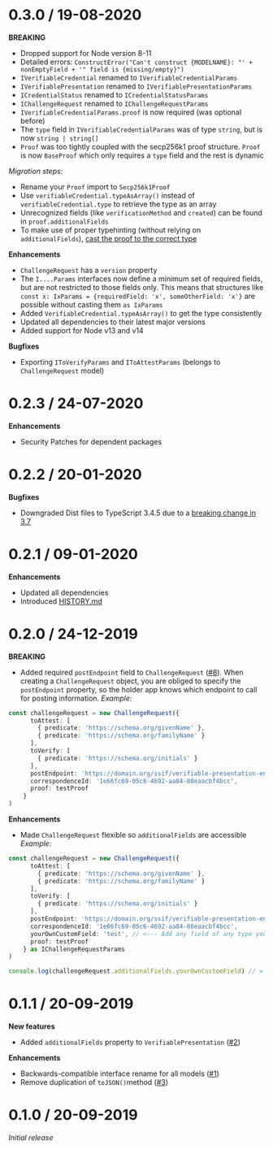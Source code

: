 # 0.3.0 / 19-08-2020

**BREAKING**
- Dropped support for Node version 8-11
- Detailed errors: `ConstructError("Can't construct {MODELNAME}: "' + nonEmptyField + '" field is {missing/empty}")`
- `IVerifiableCredential` renamed to `IVerifiableCredentialParams`
- `IVerifiablePresentation` renamed to `IVerifiablePresentationParams`
- `ICredentialStatus` renamed to `ICredentialStatusParams`
- `IChallengeRequest` renamed to `IChallengeRequestParams`
- `IVerifiableCredentialParams.proof` is now required (was optional before)
- The `type` field in `IVerifiableCredentialParams` was of type `string`, but is now `string | string[]`
- `Proof` was too tightly coupled with the secp256k1 proof structure. `Proof` is now `BaseProof` which only requires a `type` field and the rest is dynamic

*Migration steps:*
- Rename your `Proof` import to `Secp256k1Proof`
- Use `verifiableCredential.typeAsArray()` instead of `verifiableCredential.type` to retrieve the type as an array
- Unrecognized fields (like `verificationMethod` and `created`) can be found in `proof.additionalFields`
- To make use of proper typehinting (without relying on `additionalFields`), [cast the proof to the correct type](README.md#proofs)

**Enhancements**
- `ChallengeRequest` has a `version` property
- The `I....Params` interfaces now define a minimum set of required fields, but are not restricted to those fields only.
This means that structures like `const x: IxParams = {requiredField: 'x', someOtherField: 'x'}` are possible without casting them `as IxParams`
- Added `VerifiableCredential.typeAsArray()` to get the type consistently
- Updated all dependencies to their latest major versions
- Added support for Node v13 and v14

**Bugfixes**
- Exporting `IToVerifyParams` and `IToAttestParams` (belongs to `ChallengeRequest` model)

# 0.2.3 / 24-07-2020

**Enhancements**
- Security Patches for dependent packages

# 0.2.2 / 20-01-2020

**Bugfixes**
- Downgraded Dist files to TypeScript 3.4.5 due to a [breaking change in 3.7](https://github.com/microsoft/TypeScript/issues/33939)

# 0.2.1 / 09-01-2020

**Enhancements**
- Updated all dependencies
- Introduced [HISTORY.md](HISTORY.md)

# 0.2.0 / 24-12-2019

**BREAKING**
- Added required `postEndpoint` field to `ChallengeRequest` ([#8](https://github.com/rabobank-blockchain/vp-toolkit-models/issues/8)). When creating a `ChallengeRequest` object, you are obliged to specify the `postEndpoint` property, so the holder app knows which endpoint to call for posting information.
*Example:*
```ts
const challengeRequest = new ChallengeRequest({
      toAttest: [
        { predicate: 'https://schema.org/givenName' },
        { predicate: 'https://schema.org/familyName' }
      ],
      toVerify: [
        { predicate: 'https://schema.org/initials' }
      ],
      postEndpoint: 'https://domain.org/ssif/verifiable-presentation-endpoint', // <--- New field
      correspondenceId: '1e66fc69-05c6-4692-aa84-80eaacbf4bcc',
      proof: testProof
    }
)
```

**Enhancements**

- Made `ChallengeRequest` flexible so `additionalFields` are accessible
*Example:*
```ts
const challengeRequest = new ChallengeRequest({
      toAttest: [
        { predicate: 'https://schema.org/givenName' },
        { predicate: 'https://schema.org/familyName' }
      ],
      toVerify: [
        { predicate: 'https://schema.org/initials' }
      ],
      postEndpoint: 'https://domain.org/ssif/verifiable-presentation-endpoint',
      correspondenceId: '1e66fc69-05c6-4692-aa84-80eaacbf4bcc',
      yourOwnCustomField: 'test', // <--- Add any field of any type you'd like
      proof: testProof
    } as IChallengeRequestParams
)

console.log(challengeRequest.additionalFields.yourOwnCustomField) // = test
```

# 0.1.1 / 20-09-2019

**New features**
- Added `additionalFields` property to `VerifiablePresentation` ([#2](https://github.com/rabobank-blockchain/vp-toolkit-models/issues/2))

**Enhancements**
- Backwards-compatible interface rename for all models ([#1](https://github.com/rabobank-blockchain/vp-toolkit-models/issues/1))
- Remove duplication of `toJSON()`method ([#3](https://github.com/rabobank-blockchain/vp-toolkit-models/issues/3))

# 0.1.0 / 20-09-2019

*Initial release*
